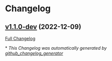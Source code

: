 # Changelog

## [v1.1.0-dev](https://github.com/NASA-PDS/web-analytics/tree/v1.1.0-dev) (2022-12-09)

[Full Changelog](https://github.com/NASA-PDS/web-analytics/compare/d6977fda23e31e92e8229725ad26c02e0e665157...v1.1.0-dev)



\* *This Changelog was automatically generated by [github_changelog_generator](https://github.com/github-changelog-generator/github-changelog-generator)*
